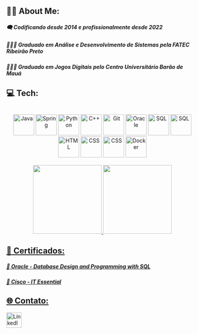## :man_technologist: About Me: 

##### :left_speech_bubble: Codificando desde 2014 e profissionalmente desde 2022

##### 👩🏻‍🎓 Graduado em Análise e Desenvolvimento de Sistemas pela FATEC Ribeirão Preto

##### 👩🏻‍🎓 Graduado em Jogos Digitais pelo Centro Universitário Barão de Mauá  
   
## 💻 Tech:
<div align="center" style="display: inline_block"><br>
 <img src="https://cdn.jsdelivr.net/gh/devicons/devicon/icons/java/java-original.svg" alt="Java" widht=55 height=55/> 
 <img src="https://cdn.jsdelivr.net/gh/devicons/devicon/icons/spring/spring-original.svg" alt="Spring" widht=55 height=55 />
 <img src="https://cdn.jsdelivr.net/gh/devicons/devicon/icons/python/python-original.svg" alt="Python" widht=55 height=55/>
 <img src="https://cdn.jsdelivr.net/gh/devicons/devicon/icons/cplusplus/cplusplus-original.svg" alt="C++" widht=55 height=55/>
 <img src="https://cdn.jsdelivr.net/gh/devicons/devicon/icons/git/git-original.svg" alt="Git" widht=55 height=55 />
 <img src="https://cdn.jsdelivr.net/gh/devicons/devicon/icons/oracle/oracle-original.svg" alt="Oracle" widht=55 height=55/>
 <img src="https://cdn.jsdelivr.net/gh/devicons/devicon/icons/microsoftsqlserver/microsoftsqlserver-plain-wordmark.svg" alt="SQL" widht=55 height=55/> 
 <img src="https://cdn.jsdelivr.net/gh/devicons/devicon/icons/postgresql/postgresql-original.svg" alt="SQL" widht=55 height=55/>
 <img src="https://cdn.jsdelivr.net/gh/devicons/devicon/icons/html5/html5-original.svg" alt="HTML" widht=55 height=55/>
 <img src="https://cdn.jsdelivr.net/gh/devicons/devicon/icons/css3/css3-original.svg" alt="CSS" widht=55 height=55/>
 <img src="https://cdn.jsdelivr.net/gh/devicons/devicon/icons/javascript/javascript-original.svg" alt="CSS" widht=55 height=55/>  
 <img src="https://cdn.jsdelivr.net/gh/devicons/devicon/icons/docker/docker-original.svg" alt="Docker" widht=55 height=55/>
</div>
<br>
<div align="center">
  <a href="https://github.com/Gini1996">
  <img height="180em" src="https://github-readme-stats.vercel.app/api?username=Gini1996&show_icons=true&theme=cobalt&include_all_commits=true&count_private=true"/>
  <img height="180em" src="https://github-readme-stats.vercel.app/api/top-langs/?username=Gini1996&layout=compact&langs_count=7&theme=cobalt"/>
 </div>

## :book: Certificados:
##### :closed_book: Oracle - Database Design and Programming with SQL
##### :blue_book: Cisco - IT Essential

## 🌐 Contato:
<div>
<a href="https://www.linkedin.com/in/leonardo-ferreira-dev96/" rel="nofollow"><img src="https://cdn.jsdelivr.net/gh/devicons/devicon/icons/linkedin/linkedin-original.svg" alt="LinkedIn" widht=40 height=40/>
</div>



